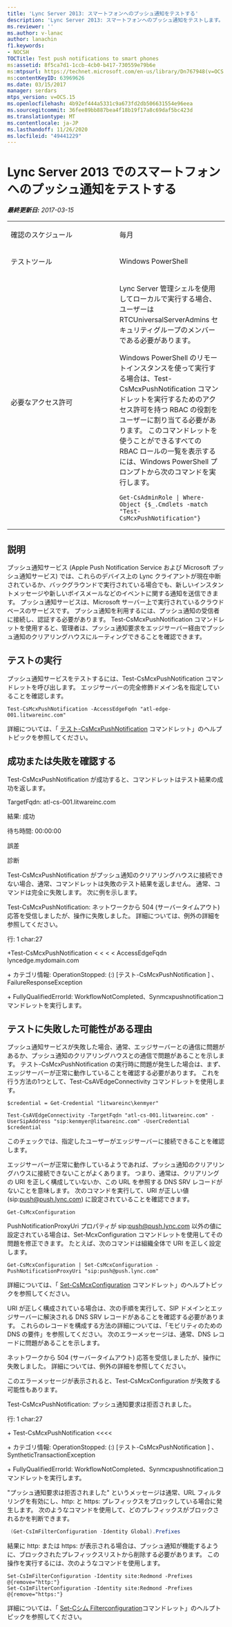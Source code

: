 ```yaml
---
title: 'Lync Server 2013: スマートフォンへのプッシュ通知をテストする'
description: 'Lync Server 2013: スマートフォンへのプッシュ通知をテストします。'
ms.reviewer: ''
ms.author: v-lanac
author: lanachin
f1.keywords:
- NOCSH
TOCTitle: Test push notifications to smart phones
ms:assetid: 8f5ca7d1-1ccb-4cb0-b417-730559e79b6e
ms:mtpsurl: https://technet.microsoft.com/en-us/library/Dn767948(v=OCS.15)
ms:contentKeyID: 63969626
ms.date: 03/15/2017
manager: serdars
mtps_version: v=OCS.15
ms.openlocfilehash: 4b92ef444a5331c9a673fd2db506631554e96eea
ms.sourcegitcommit: 36fee89bb887bea4f18b19f17a8c69daf5bc423d
ms.translationtype: MT
ms.contentlocale: ja-JP
ms.lasthandoff: 11/26/2020
ms.locfileid: "49441229"
---
```

# <a name="test-push-notifications-to-smart-phones-in-lync-server-2013"></a>Lync Server 2013 でのスマートフォンへのプッシュ通知をテストする

<div data-xmlns="http://www.w3.org/1999/xhtml">

<div class="topic" data-xmlns="http://www.w3.org/1999/xhtml" data-msxsl="urn:schemas-microsoft-com:xslt" data-cs="https://msdn.microsoft.com/">

<div data-asp="https://msdn2.microsoft.com/asp">



</div>

<div id="mainSection">

<div id="mainBody">

<span> </span>

_**最終更新日:** 2017-03-15_


<table>
<colgroup>
<col style="width: 50%" />
<col style="width: 50%" />
</colgroup>
<tbody>
<tr class="odd">
<td><p>確認のスケジュール</p></td>
<td><p>毎月</p></td>
</tr>
<tr class="even">
<td><p>テストツール</p></td>
<td><p>Windows PowerShell</p></td>
</tr>
<tr class="odd">
<td><p>必要なアクセス許可</p></td>
<td><p>Lync Server 管理シェルを使用してローカルで実行する場合、ユーザーは RTCUniversalServerAdmins セキュリティグループのメンバーである必要があります。</p>
<p>Windows PowerShell のリモートインスタンスを使って実行する場合は、Test-CsMcxPushNotification コマンドレットを実行するためのアクセス許可を持つ RBAC の役割をユーザーに割り当てる必要があります。 このコマンドレットを使うことができるすべての RBAC ロールの一覧を表示するには、Windows PowerShell プロンプトから次のコマンドを実行します。</p>
<pre><code>Get-CsAdminRole | Where-Object {$_.Cmdlets -match &quot;Test-CsMcxPushNotification&quot;}</code></pre></td>
</tr>
</tbody>
</table>


<div>

## <a name="description"></a>説明

プッシュ通知サービス (Apple Push Notification Service および Microsoft プッシュ通知サービス) では、これらのデバイス上の Lync クライアントが現在中断されているか、バックグラウンドで実行されている場合でも、新しいインスタントメッセージや新しいボイスメールなどのイベントに関する通知を送信できます。 プッシュ通知サービスは、Microsoft サーバー上で実行されているクラウドベースのサービスです。 プッシュ通知を利用するには、プッシュ通知の受信者に接続し、認証する必要があります。 Test-CsMcxPushNotification コマンドレットを使用すると、管理者は、プッシュ通知要求をエッジサーバー経由でプッシュ通知のクリアリングハウスにルーティングできることを確認できます。

</div>

<div>

## <a name="running-the-test"></a>テストの実行

プッシュ通知サービスをテストするには、Test-CsMcxPushNotification コマンドレットを呼び出します。 エッジサーバーの完全修飾ドメイン名を指定していることを確認します。

    Test-CsMcxPushNotification -AccessEdgeFqdn "atl-edge-001.litwareinc.com"

詳細については、「 [テスト-CsMcxPushNotification](https://docs.microsoft.com/powershell/module/skype/Test-CsMcxPushNotification) コマンドレット」のヘルプトピックを参照してください。

</div>

<div>

## <a name="determining-success-or-failure"></a>成功または失敗を確認する

Test-CsMcxPushNotification が成功すると、コマンドレットはテスト結果の成功を返します。

TargetFqdn: atl-cs-001.litwareinc.com

結果: 成功

待ち時間: 00:00:00

誤差

診断

Test-CsMcxPushNotification がプッシュ通知のクリアリングハウスに接続できない場合、通常、コマンドレットは失敗のテスト結果を返しません。 通常、コマンドは完全に失敗します。 次に例を示します。

Test-CsMcxPushNotification: ネットワークから 504 (サーバータイムアウト) 応答を受信しましたが、操作に失敗しました。 詳細については、例外の詳細を参照してください。

行: 1 char:27

\+Test-CsMcxPushNotification \< \< \< \< AccessEdgeFqdn lyncedge.mydomain.com

\+ カテゴリ情報: OperationStopped: (:) \[テスト-CsMcxPushNotification \] 、FailureResponseException

\+ FullyQualifiedErrorId: WorkflowNotCompleted、Synmcxpushnotificationコマンドレットを実行します。

</div>

<div>

## <a name="reasons-why-the-test-might-have-failed"></a>テストに失敗した可能性がある理由

プッシュ通知サービスが失敗した場合、通常、エッジサーバーとの通信に問題があるか、プッシュ通知のクリアリングハウスとの通信で問題があることを示します。 テスト-CsMcxPushNotification の実行時に問題が発生した場合は、まず、エッジサーバーが正常に動作していることを確認する必要があります。 これを行う方法の1つとして、Test-CsAVEdgeConnectivity コマンドレットを使用します。

    $credential = Get-Credential "litwareinc\kenmyer"
    
    Test-CsAVEdgeConnectivity -TargetFqdn "atl-cs-001.litwareinc.com" -UserSipAddress "sip:kenmyer@litwareinc.com" -UserCredential $credential

このチェックでは、指定したユーザーがエッジサーバーに接続できることを確認します。

エッジサーバーが正常に動作しているようであれば、プッシュ通知のクリアリングハウスに接続できないことがよくあります。 つまり、通常は、クリアリングの URI を正しく構成していないか、この URL を参照する DNS SRV レコードがないことを意味します。 次のコマンドを実行して、URI が正しい値 (sip:push@push.lync.com) に設定されていることを確認できます。

    Get-CsMcxConfiguration

PushNotificationProxyUri プロパティが sip:push@push.lync.com 以外の値に設定されている場合は、Set-McxConfiguration コマンドレットを使用してその問題を修正できます。 たとえば、次のコマンドは組織全体で URI を正しく設定します。

    Get-CsMcxConfiguration | Set-CsMcxConfiguration -PushNotificationProxyUri "sip:push@push.lync.com"

詳細については、「 [Set-CsMcxConfiguration](https://docs.microsoft.com/powershell/module/skype/Set-CsMcxConfiguration) コマンドレット」のヘルプトピックを参照してください。

URI が正しく構成されている場合は、次の手順を実行して、SIP ドメインとエッジサーバーに解決される DNS SRV レコードがあることを確認する必要があります。 これらのレコードを構成する方法の詳細については、「モビリティのための DNS の要件」を参照してください。 次のエラーメッセージは、通常、DNS レコードに問題があることを示します。

ネットワークから 504 (サーバータイムアウト) 応答を受信しましたが、操作に失敗しました。 詳細については、例外の詳細を参照してください。

このエラーメッセージが表示されると、Test-CsMcxConfiguration が失敗する可能性もあります。

Test-CsMcxPushNotification: プッシュ通知要求は拒否されました。

行: 1 char:27

\+ Test-CsMcxPushNotification \<\<\<\<

\+ カテゴリ情報: OperationStopped: (:) \[テスト-CsMcxPushNotification \] 、SyntheticTransactionException

\+ FullyQualifiedErrorId: WorkflowNotCompleted、Synmcxpushnotificationコマンドレットを実行します。

"プッシュ通知要求は拒否されました" というメッセージは通常、URL フィルタリングを有効にし、http: と https: プレフィックスをブロックしている場合に発生します。 次のようなコマンドを使用して、どのプレフィックスがブロックされるかを判断できます。

```PowerShell 
 (Get-CsImFilterConfiguration -Identity Global).Prefixes
```

結果に http: または https: が表示される場合は、プッシュ通知が機能するように、ブロックされたプレフィックスリストから削除する必要があります。 この操作を実行するには、次のようなコマンドを使用します。

    Set-CsImFilterConfiguration -Identity site:Redmond -Prefixes @{remove="http:"}
    Set-CsImFilterConfiguration -Identity site:Redmond -Prefixes @{remove="https:"}

詳細については、「 [Set-Cシム Filterconfiguration](https://docs.microsoft.com/powershell/module/skype/Set-CsImFilterConfiguration)コマンドレット」のヘルプトピックを参照してください。

</div>

</div>

<span> </span>

</div>

</div>

</div>

